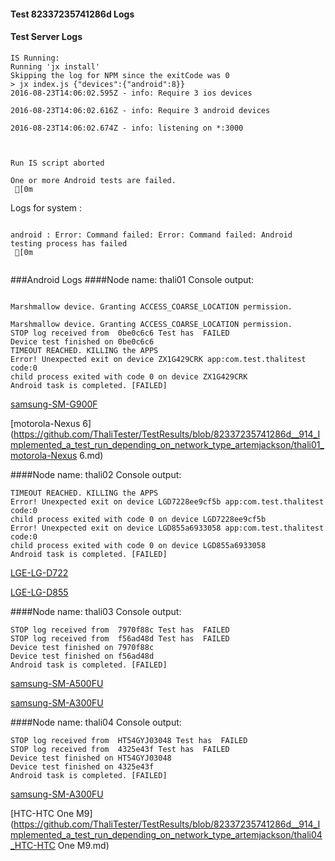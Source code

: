 #### Test 82337235741286d Logs

#### Test Server Logs
```
IS Running:
Running 'jx install'
Skipping the log for NPM since the exitCode was 0
> jx index.js {"devices":{"android":8}}
2016-08-23T14:06:02.595Z - info: Require 3 ios devices

2016-08-23T14:06:02.616Z - info: Require 3 android devices

2016-08-23T14:06:02.674Z - info: listening on *:3000


 
Run IS script aborted
 
One or more Android tests are failed.
 [0m

```


Logs for system : 
```

android : Error: Command failed: Error: Command failed: Android testing process has failed
 [0m


```
###Android Logs
####Node name: thali01
Console output:
```

Marshmallow device. Granting ACCESS_COARSE_LOCATION permission.

Marshmallow device. Granting ACCESS_COARSE_LOCATION permission.
STOP log received from  0be0c6c6 Test has  FAILED
Device test finished on 0be0c6c6 
TIMEOUT REACHED. KILLING the APPS
Error! Unexpected exit on device ZX1G429CRK app:com.test.thalitest code:0 
child process exited with code 0 on device ZX1G429CRK 
Android task is completed. [FAILED]
```
[samsung-SM-G900F](https://github.com/ThaliTester/TestResults/blob/82337235741286d__914_Implemented_a_test_run_depending_on_network_type_artemjackson/thali01_samsung-SM-G900F.md)

[motorola-Nexus 6](https://github.com/ThaliTester/TestResults/blob/82337235741286d__914_Implemented_a_test_run_depending_on_network_type_artemjackson/thali01_motorola-Nexus 6.md)

####Node name: thali02
Console output:
```
TIMEOUT REACHED. KILLING the APPS
Error! Unexpected exit on device LGD7228ee9cf5b app:com.test.thalitest code:0 
child process exited with code 0 on device LGD7228ee9cf5b 
Error! Unexpected exit on device LGD855a6933058 app:com.test.thalitest code:0 
child process exited with code 0 on device LGD855a6933058 
Android task is completed. [FAILED]
```
[LGE-LG-D722](https://github.com/ThaliTester/TestResults/blob/82337235741286d__914_Implemented_a_test_run_depending_on_network_type_artemjackson/thali02_LGE-LG-D722.md)

[LGE-LG-D855](https://github.com/ThaliTester/TestResults/blob/82337235741286d__914_Implemented_a_test_run_depending_on_network_type_artemjackson/thali02_LGE-LG-D855.md)

####Node name: thali03
Console output:
```
STOP log received from  7970f88c Test has  FAILED
STOP log received from  f56ad48d Test has  FAILED
Device test finished on 7970f88c 
Device test finished on f56ad48d 
Android task is completed. [FAILED]
```
[samsung-SM-A500FU](https://github.com/ThaliTester/TestResults/blob/82337235741286d__914_Implemented_a_test_run_depending_on_network_type_artemjackson/thali03_samsung-SM-A500FU.md)

[samsung-SM-A300FU](https://github.com/ThaliTester/TestResults/blob/82337235741286d__914_Implemented_a_test_run_depending_on_network_type_artemjackson/thali03_samsung-SM-A300FU.md)

####Node name: thali04
Console output:
```
STOP log received from  HT54GYJ03048 Test has  FAILED
STOP log received from  4325e43f Test has  FAILED
Device test finished on HT54GYJ03048 
Device test finished on 4325e43f 
Android task is completed. [FAILED]
```
[samsung-SM-A300FU](https://github.com/ThaliTester/TestResults/blob/82337235741286d__914_Implemented_a_test_run_depending_on_network_type_artemjackson/thali04_samsung-SM-A300FU.md)

[HTC-HTC One M9](https://github.com/ThaliTester/TestResults/blob/82337235741286d__914_Implemented_a_test_run_depending_on_network_type_artemjackson/thali04_HTC-HTC One M9.md)




